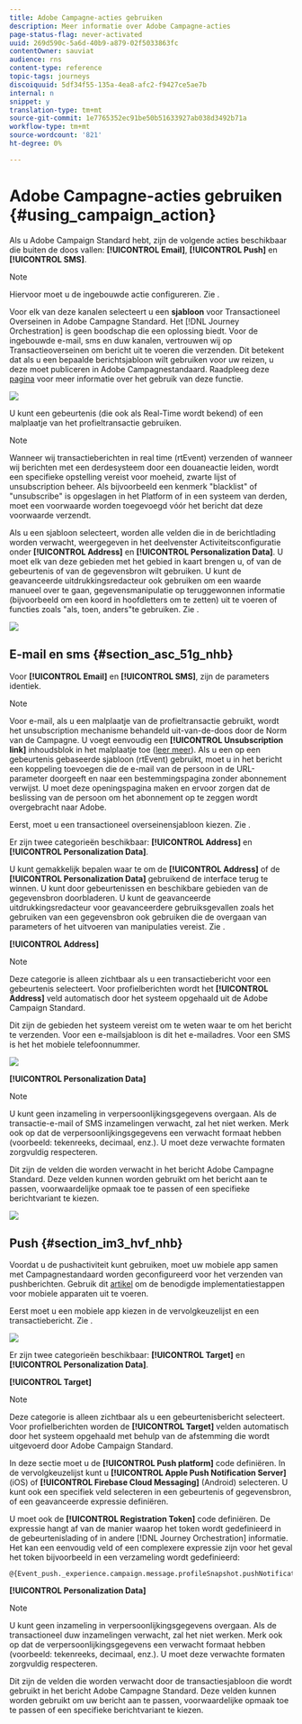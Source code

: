 ```yaml
---
title: Adobe Campagne-acties gebruiken
description: Meer informatie over Adobe Campagne-acties
page-status-flag: never-activated
uuid: 269d590c-5a6d-40b9-a879-02f5033863fc
contentOwner: sauviat
audience: rns
content-type: reference
topic-tags: journeys
discoiquuid: 5df34f55-135a-4ea8-afc2-f9427ce5ae7b
internal: n
snippet: y
translation-type: tm+mt
source-git-commit: 1e7765352ec91be50b51633927ab038d3492b71a
workflow-type: tm+mt
source-wordcount: '821'
ht-degree: 0%

---
```



# Adobe Campagne-acties gebruiken {#using_campaign_action}

Als u Adobe Campaign Standard hebt, zijn de volgende acties beschikbaar die buiten de doos vallen: **[!UICONTROL Email]**, **[!UICONTROL Push]** en **[!UICONTROL SMS]**.

>[!NOTE]
>
>Hiervoor moet u de ingebouwde actie configureren. Zie [](../action/working-with-adobe-campaign.md).

Voor elk van deze kanalen selecteert u een **sjabloon** voor Transactioneel Overseinen in Adobe Campagne Standard. Het [!DNL Journey Orchestration] is geen boodschap die een oplossing biedt. Voor de ingebouwde e-mail, sms en duw kanalen, vertrouwen wij op Transactieoverseinen om bericht uit te voeren die verzenden. Dit betekent dat als u een bepaalde berichtsjabloon wilt gebruiken voor uw reizen, u deze moet publiceren in Adobe Campagnestandaard. Raadpleeg deze [pagina](https://docs.adobe.com/content/help/en/campaign-standard/using/communication-channels/transactional-messaging/about-transactional-messaging.html) voor meer informatie over het gebruik van deze functie.

![](../assets/journey59.png)

U kunt een gebeurtenis (die ook als Real-Time wordt bekend) of een malplaatje van het profieltransactie gebruiken.

>[!NOTE]
>
>Wanneer wij transactieberichten in real time (rtEvent) verzenden of wanneer wij berichten met een derdesysteem door een douaneactie leiden, wordt een specifieke opstelling vereist voor moeheid, zwarte lijst of unsubscription beheer. Als bijvoorbeeld een kenmerk &quot;blacklist&quot; of &quot;unsubscribe&quot; is opgeslagen in het Platform of in een systeem van derden, moet een voorwaarde worden toegevoegd vóór het bericht dat deze voorwaarde verzendt.

Als u een sjabloon selecteert, worden alle velden die in de berichtlading worden verwacht, weergegeven in het deelvenster Activiteitsconfiguratie onder **[!UICONTROL Address]** en **[!UICONTROL Personalization Data]**. U moet elk van deze gebieden met het gebied in kaart brengen u, of van de gebeurtenis of van de gegevensbron wilt gebruiken. U kunt de geavanceerde uitdrukkingsredacteur ook gebruiken om een waarde manueel over te gaan, gegevensmanipulatie op teruggewonnen informatie (bijvoorbeeld om een koord in hoofdletters om te zetten) uit te voeren of functies zoals &quot;als, toen, anders&quot;te gebruiken. Zie [](../expression/expressionadvanced.md).

![](../assets/journey60.png)

## E-mail en sms {#section_asc_51g_nhb}

Voor **[!UICONTROL Email]** en **[!UICONTROL SMS]**, zijn de parameters identiek.

>[!NOTE]
>
>Voor e-mail, als u een malplaatje van de profieltransactie gebruikt, wordt het unsubscription mechanisme behandeld uit-van-de-doos door de Norm van de Campagne. U voegt eenvoudig een **[!UICONTROL Unsubscription link]** inhoudsblok in het malplaatje toe ([leer meer](https://docs.adobe.com/content/help/en/campaign-standard/using/communication-channels/transactional-messaging/about-transactional-messaging.html)). Als u een op een gebeurtenis gebaseerde sjabloon (rtEvent) gebruikt, moet u in het bericht een koppeling toevoegen die de e-mail van de persoon in de URL-parameter doorgeeft en naar een bestemmingspagina zonder abonnement verwijst. U moet deze openingspagina maken en ervoor zorgen dat de beslissing van de persoon om het abonnement op te zeggen wordt overgebracht naar Adobe.

Eerst, moet u een transactioneel overseinensjabloon kiezen. Zie [](../building-journeys/about-action-activities.md).

Er zijn twee categorieën beschikbaar: **[!UICONTROL Address]** en **[!UICONTROL Personalization Data]**.

U kunt gemakkelijk bepalen waar te om de **[!UICONTROL Address]** of de **[!UICONTROL Personalization Data]** gebruikend de interface terug te winnen. U kunt door gebeurtenissen en beschikbare gebieden van de gegevensbron doorbladeren. U kunt de geavanceerde uitdrukkingsredacteur voor geavanceerdere gebruiksgevallen zoals het gebruiken van een gegevensbron ook gebruiken die de overgaan van parameters of het uitvoeren van manipulaties vereist. Zie [](../expression/expressionadvanced.md).

**[!UICONTROL Address]**

>[!NOTE]
>
>Deze categorie is alleen zichtbaar als u een transactiebericht voor een gebeurtenis selecteert. Voor profielberichten wordt het **[!UICONTROL Address]** veld automatisch door het systeem opgehaald uit de Adobe Campaign Standard.

Dit zijn de gebieden het systeem vereist om te weten waar te om het bericht te verzenden. Voor een e-mailsjabloon is dit het e-mailadres. Voor een SMS is het het mobiele telefoonnummer.

![](../assets/journey61.png)

**[!UICONTROL Personalization Data]**

>[!NOTE]
>
>U kunt geen inzameling in verpersoonlijkingsgegevens overgaan. Als de transactie-e-mail of SMS inzamelingen verwacht, zal het niet werken. Merk ook op dat de verpersoonlijkingsgegevens een verwacht formaat hebben (voorbeeld: tekenreeks, decimaal, enz.). U moet deze verwachte formaten zorgvuldig respecteren.

Dit zijn de velden die worden verwacht in het bericht Adobe Campagne Standard. Deze velden kunnen worden gebruikt om het bericht aan te passen, voorwaardelijke opmaak toe te passen of een specifieke berichtvariant te kiezen.

![](../assets/journey62.png)

## Push {#section_im3_hvf_nhb}

Voordat u de pushactiviteit kunt gebruiken, moet uw mobiele app samen met Campagnestandaard worden geconfigureerd voor het verzenden van pushberichten. Gebruik dit [artikel](https://helpx.adobe.com/campaign/kb/integrate-mobile-sdk.html) om de benodigde implementatiestappen voor mobiele apparaten uit te voeren.

Eerst moet u een mobiele app kiezen in de vervolgkeuzelijst en een transactiebericht. Zie [](../building-journeys/about-action-activities.md).

![](../assets/journey62bis.png)

Er zijn twee categorieën beschikbaar: **[!UICONTROL Target]** en **[!UICONTROL Personalization Data]**.

**[!UICONTROL Target]**

>[!NOTE]
>
>Deze categorie is alleen zichtbaar als u een gebeurtenisbericht selecteert. Voor profielberichten worden de **[!UICONTROL Target]** velden automatisch door het systeem opgehaald met behulp van de afstemming die wordt uitgevoerd door Adobe Campaign Standard.

In deze sectie moet u de **[!UICONTROL Push platform]** code definiëren. In de vervolgkeuzelijst kunt u **[!UICONTROL Apple Push Notification Server]** (iOS) of **[!UICONTROL Firebase Cloud Messaging]** (Android) selecteren. U kunt ook een specifiek veld selecteren in een gebeurtenis of gegevensbron, of een geavanceerde expressie definiëren.

U moet ook de **[!UICONTROL Registration Token]** code definiëren. De expressie hangt af van de manier waarop het token wordt gedefinieerd in de gebeurtenislading of in andere [!DNL Journey Orchestration] informatie. Het kan een eenvoudig veld of een complexere expressie zijn voor het geval het token bijvoorbeeld in een verzameling wordt gedefinieerd:

```
@{Event_push._experience.campaign.message.profileSnapshot.pushNotificationTokens.first().token}
```

**[!UICONTROL Personalization Data]**

>[!NOTE]
>
>U kunt geen inzameling in verpersoonlijkingsgegevens overgaan. Als de transactioneel duw inzamelingen verwacht, zal het niet werken. Merk ook op dat de verpersoonlijkingsgegevens een verwacht formaat hebben (voorbeeld: tekenreeks, decimaal, enz.). U moet deze verwachte formaten zorgvuldig respecteren.

Dit zijn de velden die worden verwacht door de transactiesjabloon die wordt gebruikt in het bericht Adobe Campagne Standard. Deze velden kunnen worden gebruikt om uw bericht aan te passen, voorwaardelijke opmaak toe te passen of een specifieke berichtvariant te kiezen.
